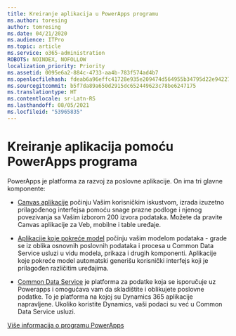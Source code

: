 ```yaml
---
title: Kreiranje aplikacija u PowerApps programu
ms.author: toresing
author: tomresing
ms.date: 04/21/2020
ms.audience: ITPro
ms.topic: article
ms.service: o365-administration
ROBOTS: NOINDEX, NOFOLLOW
localization_priority: Priority
ms.assetid: 0095e6a2-884c-4733-aa4b-783f574ad4b7
ms.openlocfilehash: fdeab6a96effc41728e935e209474d564955b34795d22e94227ca741368462b6
ms.sourcegitcommit: b5f7da89a650d2915dc652449623c78be6247175
ms.translationtype: HT
ms.contentlocale: sr-Latn-RS
ms.lasthandoff: 08/05/2021
ms.locfileid: "53965835"
---
```

# <a name="create-apps-with-powerapps"></a>Kreiranje aplikacija pomoću PowerApps programa

PowerApps je platforma za razvoj za poslovne aplikacije. On ima tri glavne komponente: 
  
- [Canvas aplikacije](https://go.microsoft.com/fwlink/?linkid=874495) počinju Vašim korisničkim iskustvom, izrada izuzetno prilagođenog interfejsa pomoću snage prazne podloge i njenog povezivanja sa Vašim izborom 200 izvora podataka. Možete da pravite Canvas aplikacije za Veb, mobilne i table uređaje. 
    
- [Aplikacije koje pokreće model](https://go.microsoft.com/fwlink/?linkid=874496) počinju vašim modelom podataka - grade se iz oblika osnovnih poslovnih podataka i procesa u Common Data Service usluzi u vidu modela, prikaza i drugih komponenti. Aplikacije koje pokreće model automatski generišu korisnički interfejs koji je prilagođen različitim uređajima. 
    
- [Common Data Service](https://go.microsoft.com/fwlink/?linkid=874497) je platforma za podatke koja se isporučuje uz Powerapps i omogućava vam da skladištite i oblikujete poslovne podatke. To je platforma na kojoj su Dynamics 365 aplikacije napravljene. Ukoliko koristite Dynamics, vaši podaci su već u Common Data Service usluzi.  
    
[Više informacija o programu PowerApps](https://go.microsoft.com/fwlink/?linkid=874498)
  

